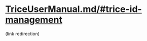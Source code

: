 # [TriceUserManual.md/#trice-id-management](TriceUserManual.md/#trice-id-management)

(link redirection)
